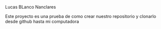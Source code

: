 Lucas BLanco Nanclares

Este proyecto es una prueba de como crear nuestro repositorio y clonarlo desde github hasta 
mi computadora